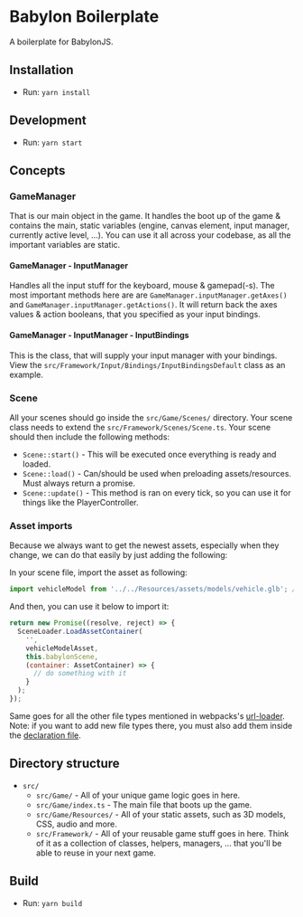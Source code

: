 # Babylon Boilerplate

A boilerplate for BabylonJS.

## Installation

* Run: `yarn install`


## Development

* Run: `yarn start`


## Concepts

### GameManager

That is our main object in the game. It handles the boot up of the game & contains the main, static variables (engine, canvas element, input manager, currently active level, ...). You can use it all across your codebase, as all the important variables are static.


#### GameManager - InputManager

Handles all the input stuff for the keyboard, mouse & gamepad(-s). The most important methods here are are `GameManager.inputManager.getAxes()` and `GameManager.inputManager.getActions()`. It will return back the axes values & action booleans, that you specified as your input bindings.


#### GameManager - InputManager - InputBindings

This is the class, that will supply your input manager with your bindings. View the `src/Framework/Input/Bindings/InputBindingsDefault` class as an example.


### Scene

All your scenes should go inside the `src/Game/Scenes/` directory. Your scene class needs to extend the `src/Framework/Scenes/Scene.ts`. Your scene should then include the following methods:

* `Scene::start()` - This will be executed once everything is ready and loaded.
* `Scene::load()` - Can/should be used when preloading assets/resources. Must always return a promise.
* `Scene::update()` - This method is ran on every tick, so you can use it for things like the PlayerController.


### Asset imports

Because we always want to get the newest assets, especially when they change, we can do that easily by just adding the following:

In your scene file, import the asset as following:

```javascript
import vehicleModel from '../../Resources/assets/models/vehicle.glb'; // returns a URL string
```

And then, you can use it below to import it:

```javascript
return new Promise((resolve, reject) => {
  SceneLoader.LoadAssetContainer(
    '',
    vehicleModelAsset,
    this.babylonScene,
    (container: AssetContainer) => {
      // do something with it
    }
  );
});
```

Same goes for all the other file types mentioned in webpacks's [url-loader](https://github.com/bobalazek/babylon-boilerplate/blob/master/webpack.common.js#L68). Note: if you want to add new file types there, you must also add them inside the [declaration file](https://github.com/bobalazek/babylon-boilerplate/blob/master/src/declarations.d.ts).


## Directory structure

* `src/`
    * `src/Game/` - All of your unique game logic goes in here.
    * `src/Game/index.ts` - The main file that boots up the game.
    * `src/Game/Resources/` - All of your static assets, such as 3D models, CSS, audio and more.
    * `src/Framework/` - All of your reusable game stuff goes in here. Think of it as a collection of classes, helpers, managers, ... that you'll be able to reuse in your next game.


## Build

* Run: `yarn build`
